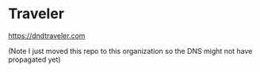 # Traveler

https://dndtraveler.com

(Note I just moved this repo to this organization so the DNS might not have propagated yet)

